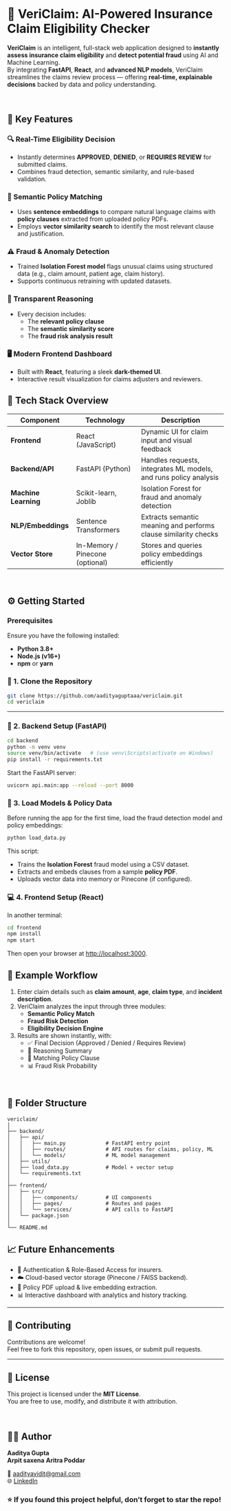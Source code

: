 # 🧾 VeriClaim: AI-Powered Insurance Claim Eligibility Checker

**VeriClaim** is an intelligent, full-stack web application designed to **instantly assess insurance claim eligibility** and **detect potential fraud** using AI and Machine Learning.  
By integrating **FastAPI**, **React**, and **advanced NLP models**, VeriClaim streamlines the claims review process — offering **real-time, explainable decisions** backed by data and policy understanding.

<br>

## 🌟 Key Features

### 🔍 Real-Time Eligibility Decision
- Instantly determines **APPROVED**, **DENIED**, or **REQUIRES REVIEW** for submitted claims.  
- Combines fraud detection, semantic similarity, and rule-based validation.

### 📄 Semantic Policy Matching
- Uses **sentence embeddings** to compare natural language claims with **policy clauses** extracted from uploaded policy PDFs.
- Employs **vector similarity search** to identify the most relevant clause and justification.

### ⚠️ Fraud & Anomaly Detection
- Trained **Isolation Forest model** flags unusual claims using structured data (e.g., claim amount, patient age, claim history).  
- Supports continuous retraining with updated datasets.

### 💬 Transparent Reasoning
- Every decision includes:
  - The **relevant policy clause**
  - The **semantic similarity score**
  - The **fraud risk analysis result**

### 🖥️ Modern Frontend Dashboard
- Built with **React**, featuring a sleek **dark-themed UI**.
- Interactive result visualization for claims adjusters and reviewers.



## 🧠 Tech Stack Overview

| Component | Technology | Description |
|------------|-------------|-------------|
| **Frontend** | React (JavaScript) | Dynamic UI for claim input and visual feedback |
| **Backend/API** | FastAPI (Python) | Handles requests, integrates ML models, and runs policy analysis |
| **Machine Learning** | Scikit-learn, Joblib | Isolation Forest for fraud and anomaly detection |
| **NLP/Embeddings** | Sentence Transformers | Extracts semantic meaning and performs clause similarity checks |
| **Vector Store** | In-Memory / Pinecone (optional) | Stores and queries policy embeddings efficiently |

<br>

## ⚙️ Getting Started

### Prerequisites
Ensure you have the following installed:

- **Python 3.8+**
- **Node.js (v16+)**
- **npm** or **yarn**



### 🧩 1. Clone the Repository

```bash
git clone https://github.com/aadityaguptaaa/vericlaim.git
cd vericlaim
```

---

### 🐍 2. Backend Setup (FastAPI)

```bash
cd backend
python -m venv venv
source venv/bin/activate   # (use venv\Scripts\activate on Windows)
pip install -r requirements.txt
```

Start the FastAPI server:
```bash
uvicorn api.main:app --reload --port 8000
```



### 🧠 3. Load Models & Policy Data

Before running the app for the first time, load the fraud detection model and policy embeddings:

```bash
python load_data.py
```

This script:
- Trains the **Isolation Forest** fraud model using a CSV dataset.
- Extracts and embeds clauses from a sample **policy PDF**.
- Uploads vector data into memory or Pinecone (if configured).



### 💻 4. Frontend Setup (React)

In another terminal:

```bash
cd frontend
npm install
npm start
```

Then open your browser at [http://localhost:3000](http://localhost:3000).



## 🧪 Example Workflow

1. Enter claim details such as **claim amount**, **age**, **claim type**, and **incident description**.  
2. VeriClaim analyzes the input through three modules:
   - **Semantic Policy Match**
   - **Fraud Risk Detection**
   - **Eligibility Decision Engine**
3. Results are shown instantly, with:
   - ✅ Final Decision (Approved / Denied / Requires Review)
   - 🧠 Reasoning Summary
   - 📘 Matching Policy Clause
   - 📊 Fraud Risk Probability

<br>

## 🧰 Folder Structure

```
vericlaim/
│
├── backend/
│   ├── api/
│   │   ├── main.py             # FastAPI entry point
│   │   ├── routes/             # API routes for claims, policy, ML
│   │   └── models/             # ML model management
│   ├── utils/
│   ├── load_data.py            # Model + vector setup
│   └── requirements.txt
│
├── frontend/
│   ├── src/
│   │   ├── components/         # UI components
│   │   ├── pages/              # Routes and pages
│   │   └── services/           # API calls to FastAPI
│   └── package.json
│
└── README.md
```



## 📈 Future Enhancements

- 🔐 Authentication & Role-Based Access for insurers.
- ☁️ Cloud-based vector storage (Pinecone / FAISS backend).
- 🧾 Policy PDF upload & live embedding extraction.
- 📊 Interactive dashboard with analytics and history tracking.

---

## 🤝 Contributing

Contributions are welcome!  
Feel free to fork this repository, open issues, or submit pull requests.

---

## 📜 License

This project is licensed under the **MIT License**.  
You are free to use, modify, and distribute it with attribution.

<br>

## 🧑‍💻 Author

**Aaditya Gupta**  
**Arpit saxena** 
**Aritra Poddar**

📧 [aadityavidit@gmail.com](mailto:aadityavidit@gmail.com)  
🌐 [LinkedIn](https://linkedin.com/in/aadityaxgupta)



### ⭐ If you found this project helpful, don’t forget to star the repo!
